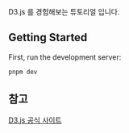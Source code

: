 D3.js 를 경험해보는 튜토리얼 입니다.

## Getting Started

First, run the development server:

```bash
pnpm dev
```

## 참고
[D3.js 공식 사이트](https://d3js.org/getting-started)